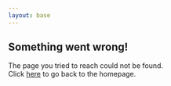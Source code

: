 ```yaml
---
layout: base
---
```


## Something went wrong!

The page you tried to reach could not be found.  
Click [here](/) to go back to the homepage.
